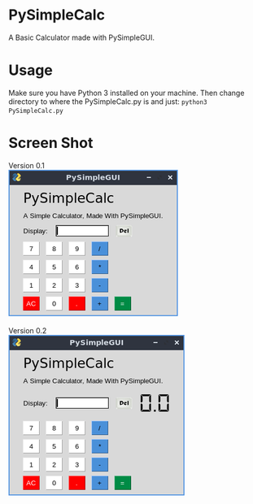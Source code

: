 # PySimpleCalc
A Basic Calculator made with PySimpleGUI.

# Usage
Make sure you have Python 3 installed on your machine. Then change directory to where the PySimpleCalc.py is and just:
<code>python3 PySimpleCalc.py</code>
# Screen Shot
Version 0.1<br/>
<img src='https://raw.githubusercontent.com/MS-Jahan/PySimpleCalc/master/Screenshot.png'><br/><br/>
Version 0.2<br/>
<img src='https://raw.githubusercontent.com/MS-Jahan/PySimpleCalc/master/Screenshot1.png'><br/>
